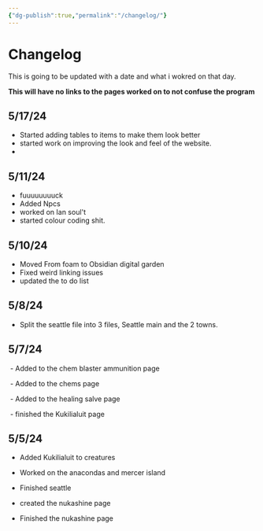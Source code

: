 ```yaml
---
{"dg-publish":true,"permalink":"/changelog/"}
---
```


# Changelog

  

This is going to be updated with a date and what i wokred on that day.

**This will have no links to the pages worked on to not confuse the program**


## 5/17/24
 - Started adding tables to items to make them look better
 - started work on improving the look and feel of the website.
 - 
  
## 5/11/24
- fuuuuuuuuck
- Added Npcs 
- worked on Ian soul't
- started colour coding shit.
## 5/10/24
 - Moved From foam to Obsidian digital garden
 - Fixed weird linking issues
 - updated the to do list
## 5/8/24

- Split the seattle file into 3 files, Seattle main and the 2 towns.

  

## 5/7/24

 - Added to the chem blaster ammunition page

 - Added to the chems page

 - Added to the healing salve page

 - finished the Kukilialuit page

## 5/5/24

- Added Kukilialuit to creatures

- Worked on the anacondas and mercer island

- Finished seattle

- created the nukashine page

- Finished the nukashine page